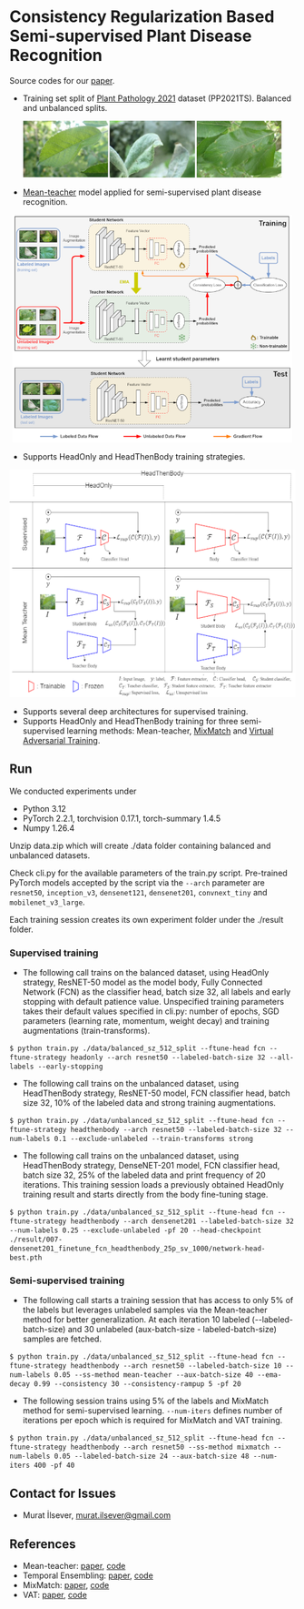 
# Consistency Regularization Based Semi-supervised Plant Disease Recognition

Source codes for our [paper](https://www.sciencedirect.com/science/article/pii/S2772375524002181?via%3Dihub).

- Training set split of [Plant Pathology 2021](https://www.kaggle.com/c/plant-pathology-2021-fgvc8) dataset (PP2021TS). Balanced and unbalanced splits.
<p align="center">
<img src="etc/pp2021_samples.jpg" height=100>
</p>

- [Mean-teacher](https://arxiv.org/abs/1703.01780) model applied for semi-supervised plant disease recognition.
<p align="center">
<img src="etc/training_validation.png" height=400>
</p>

- Supports HeadOnly and HeadThenBody training strategies.
<p align="center">
<img src="etc/fine-tuning stra vs learning.png" height=400>
</p>

- Supports several deep architectures for supervised training.
- Supports HeadOnly and HeadThenBody training for three semi-supervised learning methods: Mean-teacher, [MixMatch](https://arxiv.org/abs/1905.02249) and [Virtual Adversarial Training](https://arxiv.org/abs/1704.03976).

## Run
We conducted experiments under
- Python 3.12 
- PyTorch 2.2.1, torchvision 0.17.1, torch-summary 1.4.5
- Numpy 1.26.4

Unzip data.zip which will create ./data folder containing balanced and unbalanced datasets.

Check cli.py for the available parameters of the train.py script.
Pre-trained PyTorch models accepted by the script via the `--arch` parameter are `resnet50`, `inception_v3`, `densenet121`, `densenet201`, `convnext_tiny` and `mobilenet_v3_large`.

Each training session creates its own experiment folder under the ./result folder.

### Supervised training
- The following call trains on the balanced dataset, using HeadOnly strategy, ResNET-50 model as the model body, Fully Connected Network (FCN) as the classifier head, batch size 32, all labels and early stopping with default patience value. Unspecified training parameters takes their default values specified in cli.py: number of epochs, SGD parameters (learning rate, momentum, weight decay) and training augmentations (train-transforms).
```
$ python train.py ./data/balanced_sz_512_split --ftune-head fcn --ftune-strategy headonly --arch resnet50 --labeled-batch-size 32 --all-labels --early-stopping
```
- The following call trains on the unbalanced dataset, using HeadThenBody strategy, ResNET-50 model, FCN classifier head, batch size 32, 10% of the labeled data and strong training augmentations.
```
$ python train.py ./data/unbalanced_sz_512_split --ftune-head fcn --ftune-strategy headthenbody --arch resnet50 --labeled-batch-size 32 --num-labels 0.1 --exclude-unlabeled --train-transforms strong
```
- The following call trains on the unbalanced dataset, using HeadThenBody strategy, DenseNET-201 model, FCN classifier head, batch size 32, 25% of the labeled data and print frequency of 20 iterations. This training session loads a previously obtained HeadOnly training result and starts directly from the body fine-tuning stage.
```
$ python train.py ./data/unbalanced_sz_512_split --ftune-head fcn --ftune-strategy headthenbody --arch densenet201 --labeled-batch-size 32 --num-labels 0.25 --exclude-unlabeled -pf 20 --head-checkpoint ./result/007-densenet201_finetune_fcn_headthenbody_25p_sv_1000/network-head-best.pth
```

### Semi-supervised training
- The following call starts a training session that has access to only 5% of the labels but leverages unlabeled samples via the Mean-teacher method for better generalization. At each iteration 10 labeled (--labeled-batch-size) and 30 unlabeled (aux-batch-size - labeled-batch-size) samples are fetched. 
```
$ python train.py ./data/unbalanced_sz_512_split --ftune-head fcn --ftune-strategy headthenbody --arch resnet50 --labeled-batch-size 10 --num-labels 0.05 --ss-method mean-teacher --aux-batch-size 40 --ema-decay 0.99 --consistency 30 --consistency-rampup 5 -pf 20
```

- The following session trains using 5% of the labels and MixMatch method for semi-supervised learning. `--num-iters` defines number of iterations per epoch which is required for MixMatch and VAT training.
```
$ python train.py ./data/unbalanced_sz_512_split --ftune-head fcn --ftune-strategy headthenbody --arch resnet50 --ss-method mixmatch --num-labels 0.05 --labeled-batch-size 24 --aux-batch-size 48 --num-iters 400 -pf 40
```

## Contact for Issues
- Murat İlsever, murat.ilsever@gmail.com

## References
- Mean-teacher: [paper](https://arxiv.org/abs/1703.01780), [code](https://github.com/CuriousAI/mean-teacher/tree/master)
- Temporal Ensembling: [paper](https://arxiv.org/abs/1610.02242), [code](https://github.com/s-laine/tempens)
- MixMatch: [paper](https://arxiv.org/abs/1905.02249), [code](https://github.com/Jeffkang-94/Mixmatch-pytorch-SSL/tree/master)
- VAT: [paper](https://arxiv.org/abs/1704.03976), [code](https://github.com/9310gaurav/virtual-adversarial-training)